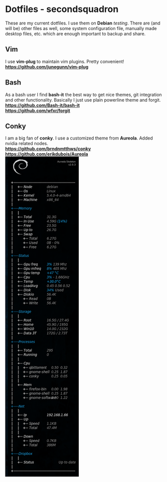 # Dotfiles - secondsquadron

These are my current dotfiles. I use them on **Debian** _testing_.
There are (and will be) other files as well, some system configuration file,
manually made desktop files, etc. which are enough important to backup and share.

## Vim
I use **vim-plug** to maintain vim plugins. Pretty convenient!\
**https://github.com/junegunn/vim-plug**

## Bash
As a bash user I find **bash-it** the best way to get nice themes,
git integration and other functionality.
Basically I just use plain powerline theme and forgit.\
**https://github.com/Bash-it/bash-it** \
**https://github.com/wfxr/forgit**

##  Conky
I am a big fan of **conky**. I use a customized theme from **Aureola**.
Added nvidia related nodes.\
**https://github.com/brndnmtthws/conky** \
**https://github.com/erikdubois/Aureola** \
![My conky](conky-aureola-custom.png "My conky")
